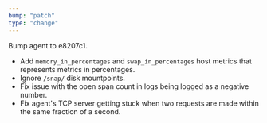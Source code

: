 ```yaml
---
bump: "patch"
type: "change"
---
```


Bump agent to e8207c1.

- Add `memory_in_percentages` and `swap_in_percentages` host metrics that represents metrics in percentages.
- Ignore `/snap/` disk mountpoints.
- Fix issue with the open span count in logs being logged as a negative number.
- Fix agent's TCP server getting stuck when two requests are made within the same fraction of a second.
